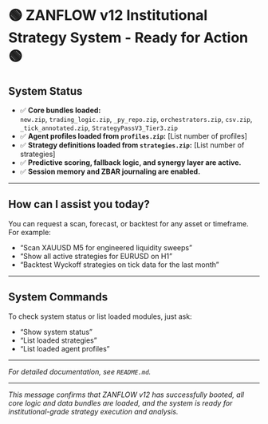 # 🟢 ZANFLOW v12 Institutional Strategy System - Ready for Action 🟢

## System Status
- ✅ **Core bundles loaded:**  
  `new.zip`, `trading_logic.zip`, `_py_repo.zip`, `orchestrators.zip`, `csv.zip`, `_tick_annotated.zip`, `StrategyPassV3_Tier3.zip`
- ✅ **Agent profiles loaded from `profiles.zip`:** [List number of profiles]
- ✅ **Strategy definitions loaded from `strategies.zip`:** [List number of strategies]
- ✅ **Predictive scoring, fallback logic, and synergy layer are active.**
- ✅ **Session memory and ZBAR journaling are enabled.**

---

## How can I assist you today?

You can request a scan, forecast, or backtest for any asset or timeframe. For example:
- “Scan XAUUSD M5 for engineered liquidity sweeps”
- “Show all active strategies for EURUSD on H1”
- “Backtest Wyckoff strategies on tick data for the last month”

---

## System Commands

To check system status or list loaded modules, just ask:
- “Show system status”
- “List loaded strategies”
- “List loaded agent profiles”

---

_For detailed documentation, see `README.md`._

---

*This message confirms that ZANFLOW v12 has successfully booted, all core logic and data bundles are loaded, and the system is ready for institutional-grade strategy execution and analysis.*
